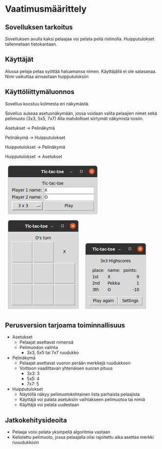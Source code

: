 # Vaatimusmäärittely

## Sovelluksen tarkoitus
Sovelluksen avulla kaksi pelaajaa voi pelata peliä ristinolla. Huipputulokset tallennetaan tietokantaan.

## Käyttäjät
Alussa pelaja pelaa syöttää haluamansa nimen. Käyttäjällä ei ole salasanaa. Nimi vaikuttaa ainoastaan huipputuloksiin

## Käyttöliittymäluonnos

Sovellus koostuu kolmesta eri näkymästä.

Sovellus aukeaa asetusnäkymään, jossa voidaan valita pelaajien nimet sekä pelimuoto (3x3, 5x5, 7x7)
Alla mahdolliset siirtymät näkymistä toisiin.

Asetukset  -> Pelinäkymä

Pelinäkymä -> Huipputulokset

Huipputulokset -> Pelinäkymä

Huipputulokset -> Asetukset

![Asetukset](/dokumentaatio/kuvat/user_manual1.png)
![Ruudukko](/dokumentaatio/kuvat/user_manual2.png)
![Huipputulokset](/dokumentaatio/kuvat/user_manual4.png)

## Perusversion tarjoama toiminnallisuus
- Asetukset
  - Pelaajat asettavat nimensä
  - Pelimuodon valinta 
    - 3x3, 5x5 tai 7x7 ruudukko
- Pelinäkymä 
  - Pelaajat asettavat vuoron perään merkkejä ruudukkoon
  - Voittoon vaadittavan yhtenäisen suoran pituus
    - 3x3: 3
    - 5x5: 4
    - 7x7: 5
- Huipputulokset
  - Näytöllä näkyy pelimuotokohtainen lista parhaista pelaajista
  - Käyttäjä voi palata asetuksiin vaihtakseen pelimuotoa tai nimiä
  - Käyttäjä voi pelata uudestaan
  
## Jatkokehitysideoita
- Pelaaja voisi pelata yksinpeliä algoritmia vastaan
- Kellotettu pelimuoto, jossa pelaajalla olisi rajoitettu aika asettaa merkki ruuudukkoon
